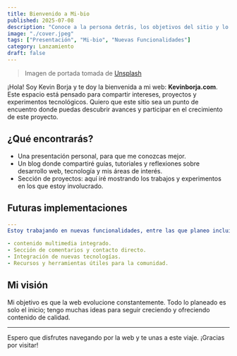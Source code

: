 ```yaml
---
title: Bienvenido a Mi-bio
published: 2025-07-08
description: "Conoce a la persona detrás, los objetivos del sitio y lo que está por venir."
image: "./cover.jpeg"
tags: ["Presentación", "Mi-bio", "Nuevas Funcionalidades"]
category: Lanzamiento
draft: false
---
```


> Imagen de portada tomada de [Unsplash](https://unsplash.com/)

¡Hola! Soy Kevin Borja y te doy la bienvenida a mi web: **Kevinborja.com**. Este espacio está pensado para compartir intereses, proyectos y experimentos tecnológicos. Quiero que este sitio sea un punto de encuentro donde puedas descubrir avances y participar en el crecimiento de este proyecto.

## ¿Qué encontrarás?

- Una presentación personal, para que me conozcas mejor.
- Un blog donde compartiré guías, tutoriales y reflexiones sobre desarrollo web, tecnología y mis áreas de interés.
- Sección de proyectos: aquí iré mostrando los trabajos y experimentos en los que estoy involucrado.

## Futuras implementaciones
```yaml
---
Estoy trabajando en nuevas funcionalidades, entre las que planeo incluir:

- contenido multimedia integrado.
- Sección de comentarios y contacto directo.
- Integración de nuevas tecnologías.
- Recursos y herramientas útiles para la comunidad.
```
## Mi visión

Mi objetivo es que la web evolucione constantemente. Todo lo planeado es solo el inicio; tengo muchas ideas para seguir creciendo y ofreciendo contenido de calidad.

---

Espero que disfrutes navegando por la web y te unas a este viaje. ¡Gracias por visitar!
